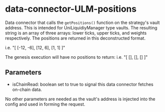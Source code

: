 # data-connector-ULM-positions
Data connector that calls the `getPositions()` function on the strategy's vault address. This is intended for UniLiquidiyManager type vaults.
The resulting string is an array of three arrays: lower ticks, upper ticks, and weights respectively. The positions are returned in this deconstructed format.

i.e. "[ [-12, -6], [12, 6], [1, 1] ]"

The genesis execution will have no positions to return:
i.e. "[ [], [], [] ]"

## Parameters
- isChainRead: boolean set to true to signal this data connector fetches on-chain data.

No other parameters are needed as the vault's address is injected into the config and used in forming the request.
